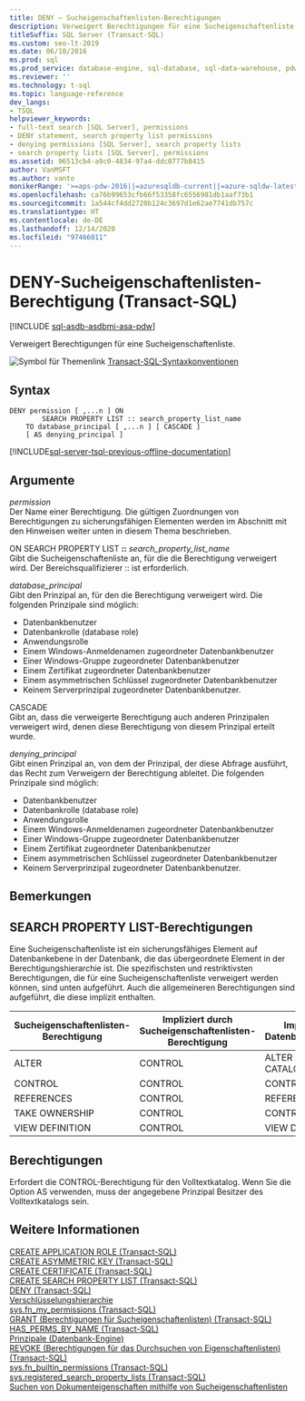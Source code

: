 ```yaml
---
title: DENY – Sucheigenschaftenlisten-Berechtigungen
description: Verweigert Berechtigungen für eine Sucheigenschaftenliste.
titleSuffix: SQL Server (Transact-SQL)
ms.custom: seo-lt-2019
ms.date: 06/10/2016
ms.prod: sql
ms.prod_service: database-engine, sql-database, sql-data-warehouse, pdw
ms.reviewer: ''
ms.technology: t-sql
ms.topic: language-reference
dev_langs:
- TSQL
helpviewer_keywords:
- full-text search [SQL Server], permissions
- DENY statement, search property list permissions
- denying permissions [SQL Server], search property lists
- search property lists [SQL Server], permissions
ms.assetid: 96513cb4-a9c0-4834-97a4-ddc0777b8415
author: VanMSFT
ms.author: vanto
monikerRange: '>=aps-pdw-2016||=azuresqldb-current||=azure-sqldw-latest||>=sql-server-2016||>=sql-server-linux-2017||=azuresqldb-mi-current'
ms.openlocfilehash: ca76b99653cfb66f53358fc6556981db1aaf73b1
ms.sourcegitcommit: 1a544cf4dd2720b124c3697d1e62ae7741db757c
ms.translationtype: HT
ms.contentlocale: de-DE
ms.lasthandoff: 12/14/2020
ms.locfileid: "97466011"
---
```

# <a name="deny-search-property-list-permissions-transact-sql"></a>DENY-Sucheigenschaftenlisten-Berechtigung (Transact-SQL)
[!INCLUDE [sql-asdb-asdbmi-asa-pdw](../../includes/applies-to-version/sql-asdb-asdbmi-asa-pdw.md)]

  Verweigert Berechtigungen für eine Sucheigenschaftenliste.  
 
  
 ![Symbol für Themenlink](../../database-engine/configure-windows/media/topic-link.gif "Symbol für Themenlink") [Transact-SQL-Syntaxkonventionen](../../t-sql/language-elements/transact-sql-syntax-conventions-transact-sql.md)  
  
## <a name="syntax"></a>Syntax  
  
```syntaxsql
DENY permission [ ,...n ] ON  
        SEARCH PROPERTY LIST :: search_property_list_name  
    TO database_principal [ ,...n ] [ CASCADE ]  
    [ AS denying_principal ]  
```  
  
[!INCLUDE[sql-server-tsql-previous-offline-documentation](../../includes/sql-server-tsql-previous-offline-documentation.md)]

## <a name="arguments"></a>Argumente
 *permission*  
 Der Name einer Berechtigung. Die gültigen Zuordnungen von Berechtigungen zu sicherungsfähigen Elementen werden im Abschnitt mit den Hinweisen weiter unten in diesem Thema beschrieben.  
  
ON SEARCH PROPERTY LIST **::** _search_property_list_name_  
 Gibt die Sucheigenschaftenliste an, für die die Berechtigung verweigert wird. Der Bereichsqualifizierer :: ist erforderlich.  
  
*database_principal*  
 Gibt den Prinzipal an, für den die Berechtigung verweigert wird. Die folgenden Prinzipale sind möglich:  
  
-   Datenbankbenutzer  
-   Datenbankrolle (database role)  
-   Anwendungsrolle  
-   Einem Windows-Anmeldenamen zugeordneter Datenbankbenutzer  
-   Einer Windows-Gruppe zugeordneter Datenbankbenutzer  
-   Einem Zertifikat zugeordneter Datenbankbenutzer  
-   Einem asymmetrischen Schlüssel zugeordneter Datenbankbenutzer  
-   Keinem Serverprinzipal zugeordneter Datenbankbenutzer.  
  
CASCADE  
 Gibt an, dass die verweigerte Berechtigung auch anderen Prinzipalen verweigert wird, denen diese Berechtigung von diesem Prinzipal erteilt wurde.  
  
*denying_principal*  
 Gibt einen Prinzipal an, von dem der Prinzipal, der diese Abfrage ausführt, das Recht zum Verweigern der Berechtigung ableitet. Die folgenden Prinzipale sind möglich:  
  
-   Datenbankbenutzer  
-   Datenbankrolle (database role)  
-   Anwendungsrolle  
-   Einem Windows-Anmeldenamen zugeordneter Datenbankbenutzer  
-   Einer Windows-Gruppe zugeordneter Datenbankbenutzer  
-   Einem Zertifikat zugeordneter Datenbankbenutzer  
-   Einem asymmetrischen Schlüssel zugeordneter Datenbankbenutzer  
-   Keinem Serverprinzipal zugeordneter Datenbankbenutzer.  
  
## <a name="remarks"></a>Bemerkungen  
  
## <a name="search-property-list-permissions"></a>SEARCH PROPERTY LIST-Berechtigungen  
 Eine Sucheigenschaftenliste ist ein sicherungsfähiges Element auf Datenbankebene in der Datenbank, die das übergeordnete Element in der Berechtigungshierarchie ist. Die spezifischsten und restriktivsten Berechtigungen, die für eine Sucheigenschaftenliste verweigert werden können, sind unten aufgeführt. Auch die allgemeineren Berechtigungen sind aufgeführt, die diese implizit enthalten.  
  
|Sucheigenschaftenlisten-Berechtigung|Impliziert durch Sucheigenschaftenlisten-Berechtigung|Impliziert durch Datenbankberechtigung|  
|-------------------------------------|------------------------------------------------|------------------------------------|  
|ALTER|CONTROL|ALTER ANY FULLTEXT CATALOG|  
|CONTROL|CONTROL|CONTROL|  
|REFERENCES|CONTROL|REFERENCES|  
|TAKE OWNERSHIP|CONTROL|CONTROL|  
|VIEW DEFINITION|CONTROL|VIEW DEFINITION|  
  
## <a name="permissions"></a>Berechtigungen  
 Erfordert die CONTROL-Berechtigung für den Volltextkatalog. Wenn Sie die Option AS verwenden, muss der angegebene Prinzipal Besitzer des Volltextkatalogs sein.  
  
## <a name="see-also"></a>Weitere Informationen  
 [CREATE APPLICATION ROLE &#40;Transact-SQL&#41;](../../t-sql/statements/create-application-role-transact-sql.md)   
 [CREATE ASYMMETRIC KEY &#40;Transact-SQL&#41;](../../t-sql/statements/create-asymmetric-key-transact-sql.md)   
 [CREATE CERTIFICATE &#40;Transact-SQL&#41;](../../t-sql/statements/create-certificate-transact-sql.md)   
 [CREATE SEARCH PROPERTY LIST &#40;Transact-SQL&#41;](../../t-sql/statements/create-search-property-list-transact-sql.md)   
 [DENY &#40;Transact-SQL&#41;](../../t-sql/statements/deny-transact-sql.md)   
 [Verschlüsselungshierarchie](../../relational-databases/security/encryption/encryption-hierarchy.md)   
 [sys.fn_my_permissions &#40;Transact-SQL&#41;](../../relational-databases/system-functions/sys-fn-my-permissions-transact-sql.md)   
 [GRANT (Berechtigungen für Sucheigenschaftenlisten) &#40;Transact-SQL&#41;](../../t-sql/statements/grant-search-property-list-permissions-transact-sql.md)   
 [HAS_PERMS_BY_NAME &#40;Transact-SQL&#41;](../../t-sql/functions/has-perms-by-name-transact-sql.md)   
 [Prinzipale &#40;Datenbank-Engine&#41;](../../relational-databases/security/authentication-access/principals-database-engine.md)   
 [REVOKE (Berechtigungen für das Durchsuchen von Eigenschaftenlisten) &#40;Transact-SQL&#41;](../../t-sql/statements/revoke-search-property-list-permissions-transact-sql.md)   
 [sys.fn_builtin_permissions &#40;Transact-SQL&#41;](../../relational-databases/system-functions/sys-fn-builtin-permissions-transact-sql.md)   
 [sys.registered_search_property_lists &#40;Transact-SQL&#41;](../../relational-databases/system-catalog-views/sys-registered-search-property-lists-transact-sql.md)   
 [Suchen von Dokumenteigenschaften mithilfe von Sucheigenschaftenlisten](../../relational-databases/search/search-document-properties-with-search-property-lists.md)  
  
  
